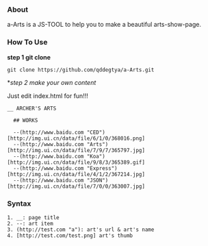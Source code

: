 ### About

a-Arts is a JS-TOOL to help you to make a beautiful arts-show-page.




### How To Use

**step 1 git clone**


```shell
git clone https://github.com/qddegtya/a-Arts.git
```


**step 2 make your own content*

Just edit index.html for fun!!!

```
__ ARCHER'S ARTS

  ## WORKS

  --(http://www.baidu.com "CED")[http://img.ui.cn/data/file/6/1/0/368016.png]
  --(http://www.baidu.com "Arts")[http://img.ui.cn/data/file/7/9/7/365797.jpg]
  --(http://www.baidu.com "Koa")[http://img.ui.cn/data/file/9/8/3/365389.gif]
  --(http://www.baidu.com "Express")[http://img.ui.cn/data/file/4/1/2/367214.jpg]
  --(http://www.baidu.com "JSON")[http://img.ui.cn/data/file/7/0/0/363007.jpg]

```

### Syntax

```
1. __: page title
2. --: art item
3. (http://test.com "a"): art's url & art's name
4. [http://test.com/test.png] art's thumb
```
